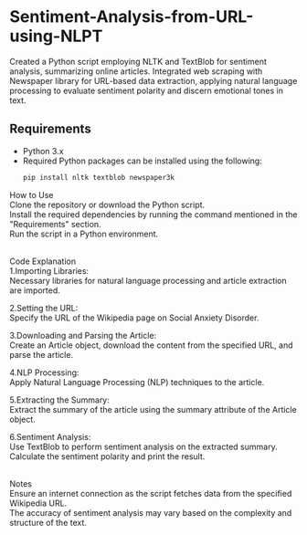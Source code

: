 # Sentiment-Analysis-from-URL-using-NLPT
Created a Python script employing NLTK and TextBlob for sentiment analysis, summarizing online articles. Integrated web scraping with Newspaper library for URL-based data extraction, applying natural language processing to evaluate sentiment polarity and discern emotional tones in text.

## Requirements
- Python 3.x
- Required Python packages can be installed using the following:
  ```bash
  pip install nltk textblob newspaper3k

How to Use<br>
Clone the repository or download the Python script.<br>
Install the required dependencies by running the command mentioned in the "Requirements" section.<br>
Run the script in a Python environment.<br><br>

Code Explanation<br>
1.Importing Libraries:<br>
Necessary libraries for natural language processing and article extraction are imported.<br>

2.Setting the URL:<br>
Specify the URL of the Wikipedia page on Social Anxiety Disorder.<br>

3.Downloading and Parsing the Article:<br>
Create an Article object, download the content from the specified URL, and parse the article.<br>

4.NLP Processing:<br>
Apply Natural Language Processing (NLP) techniques to the article.<br>

5.Extracting the Summary:<br>
Extract the summary of the article using the summary attribute of the Article object.<br>

6.Sentiment Analysis:<br>
Use TextBlob to perform sentiment analysis on the extracted summary. Calculate the sentiment polarity and print the result.<br><br>

Notes<br>
Ensure an internet connection as the script fetches data from the specified Wikipedia URL.<br>
The accuracy of sentiment analysis may vary based on the complexity and structure of the text.<br>
